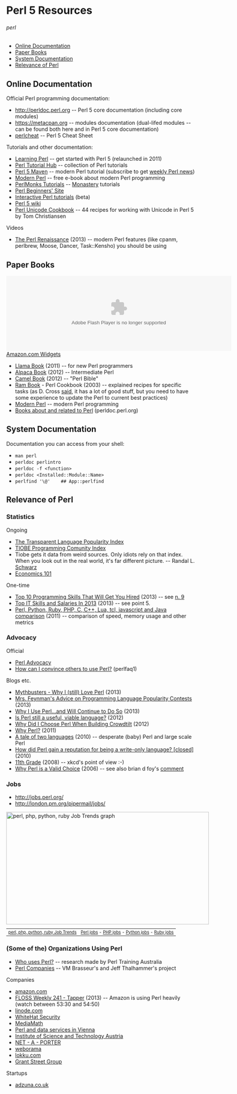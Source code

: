 # Perl 5 Resources
###### perl

* [Online Documentation](#online)
* [Paper Books](#paper)
* [System Documentation](#system)
* [Relevance of Perl](#relevance)

<h2 id="online">Online Documentation</h2>

Official Perl programming documentation:

* <http://perldoc.perl.org> -- Perl 5 core documentation (including core modules)
* <https://metacpan.org> -- modules documentation (dual-lifed modules -- can be found both here and in Perl 5 core documentation)
* [perlcheat](https://metacpan.org/module/perlcheat) -- Perl 5 Cheat Sheet

Tutorials and other documentation:

* [Learning Perl](http://learn.perl.org/) -- get started with Perl 5 (relaunched in 2011)
* [Perl Tutorial Hub](http://perl-tutorial.org/) -- collection of Perl tutorials
* [Perl 5 Maven](http://perl5maven.com/) -- modern Perl tutorial (subscribe to get <a href="http://perlweekly.com/">weekly Perl news</a>)
* [Modern Perl](http://modernperlbooks.com/books/modern_perl/) -- free e-book about modern Perl programming
* [PerlMonks Tutorials](http://perlmonks.org/?node=Tutorials) -- [Monastery](https://en.wikipedia.org/wiki/Perl_Monks) tutorials
* [Perl Beginners' Site](http://perl-begin.org/)
* [Interactive Perl tutorials](http://perltuts.com/) (beta)
* [Perl 5 wiki](https://www.socialtext.net/perl5/index.cgi)
* [Perl Unicode Cookbook](http://www.perl.com/pub/2012/04/perlunicook-standard-preamble.html) -- 44 recipes for working with Unicode in Perl 5 by Tom Christiansen

Videos

* [The Perl Renaissance](http://mirror.linux.org.au/linux.conf.au/2013/mp4/The_Perl_Renaissance.mp4) (2013) -- modern Perl features (like cpanm, perlbrew, Moose, Dancer, Task::Kensho) you should be using

<h2 id="paper">Paper Books</h2>

<OBJECT classid="clsid:D27CDB6E-AE6D-11cf-96B8-444553540000" codebase="http://fpdownload.macromedia.com/get/flashplayer/current/swflash.cab" id="Player_270c1583-561e-4abe-adba-d83e669b01e3"  WIDTH="600px" HEIGHT="200px"> <PARAM NAME="movie" VALUE="http://ws.amazon.com/widgets/q?rt=tf_cw&ServiceVersion=20070822&MarketPlace=US&ID=V20070822%2FUS%2Fopen057-20%2F8010%2F270c1583-561e-4abe-adba-d83e669b01e3&Operation=GetDisplayTemplate"><PARAM NAME="quality" VALUE="high"><PARAM NAME="bgcolor" VALUE="#FFFFFF"><PARAM NAME="allowscriptaccess" VALUE="always"><embed src="http://ws.amazon.com/widgets/q?rt=tf_cw&ServiceVersion=20070822&MarketPlace=US&ID=V20070822%2FUS%2Fopen057-20%2F8010%2F270c1583-561e-4abe-adba-d83e669b01e3&Operation=GetDisplayTemplate" id="Player_270c1583-561e-4abe-adba-d83e669b01e3" quality="high" bgcolor="#ffffff" name="Player_270c1583-561e-4abe-adba-d83e669b01e3" allowscriptaccess="always"  type="application/x-shockwave-flash" align="middle" height="200px" width="600px"></embed></OBJECT> <NOSCRIPT><A HREF="http://ws.amazon.com/widgets/q?rt=tf_cw&ServiceVersion=20070822&MarketPlace=US&ID=V20070822%2FUS%2Fopen057-20%2F8010%2F270c1583-561e-4abe-adba-d83e669b01e3&Operation=NoScript">Amazon.com Widgets</A></NOSCRIPT>

* [Llama Book](https://en.wikipedia.org/wiki/Llama_book) (2011) -- for new Perl programmers
* [Alpaca Book](http://shop.oreilly.com/product/0636920012689.do) (2012) -- Intermediate Perl
* [Camel Book](http://shop.oreilly.com/product/9780596004927.do) (2012) -- "Perl Bible"
* [Ram Book](http://shop.oreilly.com/product/9781565922433.do) - Perl Cookbook (2003) -- explained recipes for specific tasks (as D. Cross [said](http://perlhacks.com/2013/02/perl-books-2/), it has a lot of good stuff, but you need to have some experience to update the Perl to current best practices)
* [Modern Perl](http://modernperlbooks.com/books/modern_perl/) -- modern Perl programming
* [Books about and related to Perl](http://perldoc.perl.org/perlbook.html) (perldoc.perl.org)

<h2 id="system">System Documentation</h2>

Documentation you can access from your shell:

* `man perl`
* `perldoc perlintro`
* `perldoc -f <function>`
* `perldoc <Installed::Module::Name>`
* `perlfind '\@'    ## App::perlfind`

<h2 id="relevance">Relevance of Perl</h2>

### Statistics

Ongoing

* [The Transparent Language Popularity Index](http://lang-index.sourceforge.net/)
* [TIOBE Programming Comunity Index](http://www.tiobe.com/index.php/content/paperinfo/tpci/index.html)
 * Tiobe gets it data from weird sources. Only idiots rely on that index. When you look out in the real world, it's far different picture. -- Randal L. [Schwarz](https://plus.google.com/105487854388646525021/posts/iLuWFCgABLF)
 * [Economics 101](http://blogs.perl.org/users/ovid/2013/01/economics-101.html)

One-time

* [Top 10 Programming Skills That Will Get You Hired](http://www.cio.com/slideshow/detail/97819) (2013) -- see [n. 9](http://www.cio.com/slideshow/detail/97819#slide10)
* [Top IT Skills and Salaries In 2013](http://www.jiansnet.com/topic/24694/Top-IT-Skills-and-Salaries) (2013) -- see point 5.
* [Perl, Python, Ruby, PHP, C, C++, Lua, tcl, javascript and Java comparison](http://raid6.com.au/~onlyjob/posts/arena/) (2011) -- comparison of speed, memory usage and other metrics

### Advocacy

Official

* [Perl Advocacy](http://www.perl.org/advocacy/)
* [How can I convince others to use Perl?](http://perldoc.perl.org/perlfaq1.html#How-can-I-convince-others-to-use-Perl%3f) (perlfaq1)

Blogs etc.

* [Mythbusters - Why I (still) Love Perl](http://allisonrandal.com/2013/03/31/mythbusters-why-i-still-love-perl/) (2013)
* [Mrs. Feynman's Advice on Programming Language Popularity Contests](http://www.modernperlbooks.com/mt/2013/03/mrs-feynmans-advice-on-programming-language-popularity-contests.html) (2013)
* [Why I Use Perl...and Will Continue to Do So](http://www.drdobbs.com/open-source/why-i-use-perland-will-continue-to-do-so/240148364) (2013)
* [Is Perl still a useful, viable language?](http://programmers.stackexchange.com/questions/115851/is-perl-still-a-useful-viable-language) (2012)
* [Why Did I Choose Perl When Building Crowdtilt](http://dsog.info/blog/Perl/Hacking/Technology/2012/08/31/why-did-i-choose-perl-for-crowdtilt/) (2012)
* [Why Perl?](http://jjnapiorkowski.typepad.com/modern-perl/2011/10/why-perl.html) (2011)
* [A tale of two languages](http://www.bofh.org.uk/2010/07/25/a-tale-of-two-languages) (2010) -- desperate (baby) Perl and large scale Perl
* [How did Perl gain a reputation for being a write-only language? [closed]](http://stackoverflow.com/questions/2702728/how-did-perl-gain-a-reputation-for-being-a-write-only-language) (2010)
* [11th Grade](http://xkcd.com/519/) (2008) -- xkcd's point of view :-)
* [Why Perl is a Valid Choice](http://perlmonks.org/?node_id=526866) (2006) -- see also brian d foy's [comment](http://perlmonks.org/?node_id=526893)

### Jobs

* <http://jobs.perl.org/>
* <http://london.pm.org/pipermail/jobs/>

<div style="width:540px">
<a href="http://www.indeed.com/jobtrends?q=perl%2C+php%2C+python%2C+ruby" title="perl, php, python, ruby Job Trends">
<img width="540" height="300" src="http://www.indeed.com/trendgraph/jobgraph.png?q=perl%2C+php%2C+python%2C+ruby" border="0" alt="perl, php, python, ruby Job Trends graph">
</a>
<table width="100%" cellpadding="6" cellspacing="0" border="0" style="font-size:80%"><tr>
<td><a href="http://www.indeed.com/jobtrends?q=perl%2C+php%2C+python%2C+ruby">perl, php, python, ruby Job Trends</a></td>
<td align="right"><a href="http://www.indeed.com/jobs?q=Perl">Perl jobs</a> - <a href="http://www.indeed.com/jobs?q=PHP">PHP jobs</a> - <a href="http://www.indeed.com/jobs?q=Python">Python jobs</a> - <a href="http://www.indeed.com/jobs?q=Ruby">Ruby jobs</a></td>
</tr></table>
</div>

### (Some of the) Organizations Using Perl

* [Who uses Perl?](http://perltraining.com.au/whyperl.html#who) -- research made by Perl Training Australia
* [Perl Companies](https://github.com/vmbrasseur/Perl_Companies) -- VM Brasseur's and Jeff Thalhammer's project

Companies

* [amazon.com](http://www.amazon.com/gp/feature.html?ie=UTF8&docId=7137)
 * [FLOSS Weekly 241 - Tapper](http://twit.tv/show/floss-weekly/241) (2013) -- Amazon is using Perl heavily (watch between 53:30 and 54:50)
* [linode.com](http://www.linode.com/)
* [WhiteHat Security](http://www.whitehatsec.com)
* [MediaMath](http://www.mediamath.com)
* [Perl and data services in Vienna](http://perlservices.at/)
* [Institute of Science and Technology Austria](https://ist.ac.at/about-ist-austria/open-positions/administrative/)
* [NET - A - PORTER](http://www.net-a-porter.com/)
* [weborama](http://www.weborama.com/2013/04/pragmatic-perl-interview-of-alexis-sukrieh-rd-manager/)
* [lokku.com](http://www.lokku.com/jobs/perl-developer-2013.html)
* [Grant Street Group](http://www.grantstreet.com/careers/perl-software-developer/)

Startups

* [adzuna.co.uk](http://perlnews.org/2013/04/perl-startup-powering-dashboard-at-downing-street-expanding-internationally/)
